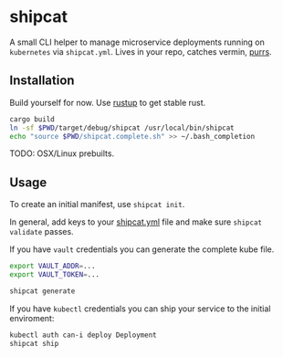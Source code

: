 # shipcat

A small CLI helper to manage microservice deployments running on `kubernetes` via `shipcat.yml`. Lives in your repo, catches vermin, [purrs](https://en.wikipedia.org/wiki/Ship%27s_cat).

## Installation
Build yourself for now. Use [rustup](https://rustup.rs/) to get stable rust.

```sh
cargo build
ln -sf $PWD/target/debug/shipcat /usr/local/bin/shipcat
echo "source $PWD/shipcat.complete.sh" >> ~/.bash_completion
```

TODO: OSX/Linux prebuilts.

## Usage
To create an initial manifest, use `shipcat init`.

In general, add keys to your [shipcat.yml](https://github.com/Babylonpartners/shipcat/blob/master/shipcat.yml#L1) file and make sure `shipcat validate` passes.

If you have `vault` credentials you can generate the complete kube file.

```sh
export VAULT_ADDR=...
export VAULT_TOKEN=...

shipcat generate
```

If you have `kubectl` credentials you can ship your service to the initial enviroment:

```sh
kubectl auth can-i deploy Deployment
shipcat ship
```
